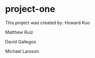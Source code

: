 # project-one
This project was created by:
Howard Kuo

Matthew Ruiz

David Gallegos

Michael Larsson
